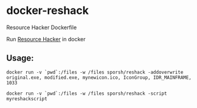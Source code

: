 # docker-reshack
Resource Hacker Dockerfile

Run [Resource Hacker](http://www.angusj.com/resourcehacker/) in docker

## Usage:
```
docker run -v `pwd`:/files -w /files sporsh/reshack -addoverwrite original.exe, modified.exe, mynewicon.ico, IconGroup, IDR_MAINFRAME, 1033
```

```
docker run -v `pwd`:/files -w /files sporsh/reshack -script myreshackscript
```
